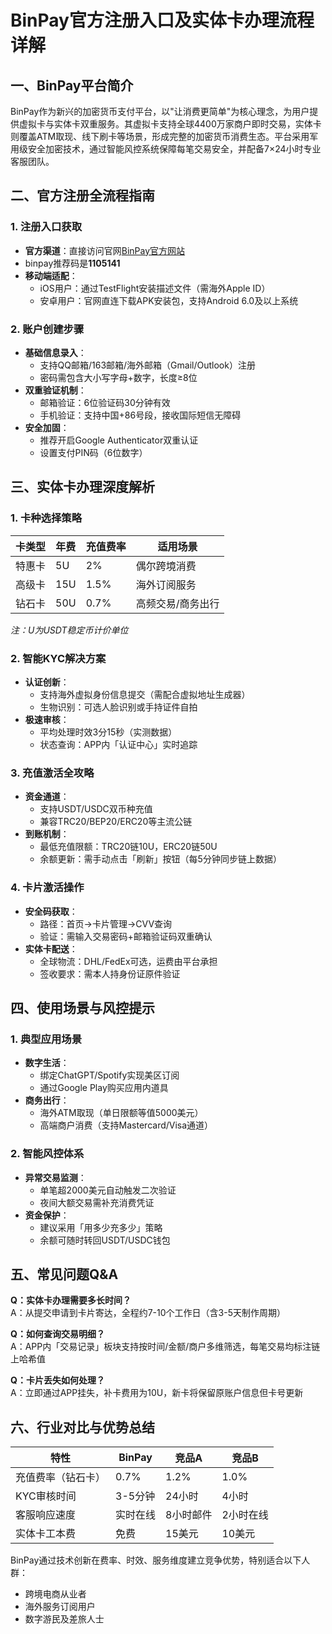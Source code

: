 # BinPay官方注册入口及实体卡办理流程详解

## 一、BinPay平台简介

BinPay作为新兴的加密货币支付平台，以"让消费更简单"为核心理念，为用户提供虚拟卡与实体卡双重服务。其虚拟卡支持全球4400万家商户即时交易，实体卡则覆盖ATM取现、线下刷卡等场景，形成完整的加密货币消费生态。平台采用军用级安全加密技术，通过智能风控系统保障每笔交易安全，并配备7×24小时专业客服团队。

## 二、官方注册全流程指南

### 1. 注册入口获取

- **官方渠道**：直接访问官网[BinPay官方网站](https://app.binpay.cc/pages/passport/invitation?r=1105141)
- binpay推荐码是**1105141**
- **移动端适配**：
  - iOS用户：通过TestFlight安装描述文件（需海外Apple ID）
  - 安卓用户：官网直连下载APK安装包，支持Android 6.0及以上系统

### 2. 账户创建步骤

- **基础信息录入**：
  - 支持QQ邮箱/163邮箱/海外邮箱（Gmail/Outlook）注册
  - 密码需包含大小写字母+数字，长度≥8位
- **双重验证机制**：
  - 邮箱验证：6位验证码30分钟有效
  - 手机验证：支持中国+86号段，接收国际短信无障碍
- **安全加固**：
  - 推荐开启Google Authenticator双重认证
  - 设置支付PIN码（6位数字）

## 三、实体卡办理深度解析

### 1. 卡种选择策略

| 卡类型 | 年费  | 充值费率 | 适用场景 |
| --- | --- | --- | --- |
| 特惠卡 | 5U  | 2%  | 偶尔跨境消费 |
| 高级卡 | 15U | 1.5% | 海外订阅服务 |
| 钻石卡 | 50U | 0.7% | 高频交易/商务出行 |

*注：U为USDT稳定币计价单位*

### 2. 智能KYC解决方案

- **认证创新**：
  - 支持海外虚拟身份信息提交（需配合虚拟地址生成器）
  - 生物识别：可选人脸识别或手持证件自拍
- **极速审核**：
  - 平均处理时效3分15秒（实测数据）
  - 状态查询：APP内「认证中心」实时追踪

### 3. 充值激活全攻略

- **资金通道**：
  - 支持USDT/USDC双币种充值
  - 兼容TRC20/BEP20/ERC20等主流公链
- **到账机制**：
  - 最低充值限额：TRC20链10U，ERC20链50U
  - 余额更新：需手动点击「刷新」按钮（每5分钟同步链上数据）

### 4. 卡片激活操作

- **安全码获取**：
  - 路径：首页→卡片管理→CVV查询
  - 验证：需输入交易密码+邮箱验证码双重确认
- **实体卡配送**：
  - 全球物流：DHL/FedEx可选，运费由平台承担
  - 签收要求：需本人持身份证原件验证

## 四、使用场景与风控提示

### 1. 典型应用场景

- **数字生活**：
  - 绑定ChatGPT/Spotify实现美区订阅
  - 通过Google Play购买应用内道具
- **商务出行**：
  - 海外ATM取现（单日限额等值5000美元）
  - 高端商户消费（支持Mastercard/Visa通道）

### 2. 智能风控体系

- **异常交易监测**：
  - 单笔超2000美元自动触发二次验证
  - 夜间大额交易需补充消费凭证
- **资金保护**：
  - 建议采用「用多少充多少」策略
  - 余额可随时转回USDT/USDC钱包

## 五、常见问题Q&A

**Q：实体卡办理需要多长时间？**  
A：从提交申请到卡片寄达，全程约7-10个工作日（含3-5天制作周期）

**Q：如何查询交易明细？**  
A：APP内「交易记录」板块支持按时间/金额/商户多维筛选，每笔交易均标注链上哈希值

**Q：卡片丢失如何处理？**  
A：立即通过APP挂失，补卡费用为10U，新卡将保留原账户信息但卡号更新

## 六、行业对比与优势总结

| 特性  | BinPay | 竞品A | 竞品B |
| --- | --- | --- | --- |
| 充值费率（钻石卡） | 0.7% | 1.2% | 1.0% |
| KYC审核时间 | 3-5分钟 | 24小时 | 4小时 |
| 客服响应速度 | 实时在线 | 8小时邮件 | 2小时在线 |
| 实体卡工本费 | 免费  | 15美元 | 10美元 |

BinPay通过技术创新在费率、时效、服务维度建立竞争优势，特别适合以下人群：

- 跨境电商从业者
- 海外服务订阅用户
- 数字游民及差旅人士
